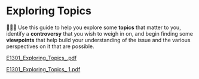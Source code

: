 # Exploring Topics

👨🏼‍🏫 Use this guide to help you explore some **topics** that matter to you, identify a **controversy** that you wish to weigh in on, and begin finding some **viewpoints** that help build your understanding of the issue and the various perspectives on it that are possible.

[E1301_Exploring_Topics_.pdf](Exploring%20Topics.assets/E1301_Exploring_Topics_.pdf)

[E1301_Exploring_Topics_ 1.pdf](Exploring%20Topics.assets/E1301_Exploring_Topics_%201.pdf)

